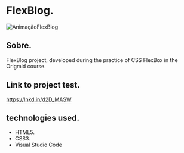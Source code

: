 <h1>FlexBlog.</h1>

![AnimaçãoFlexBlog](https://user-images.githubusercontent.com/86026272/137028258-eb0ba7ab-881d-462b-9c45-5ed7cc36c4c3.gif)

<h2>Sobre.</h2>
<p>FlexBlog project, developed during the practice of CSS FlexBox in the Origmid course.</p>

## Link to project test.
 https://lnkd.in/d2D_MASW

## technologies used.
+ HTML5.
+ CSS3.
+ Visual Studio Code

